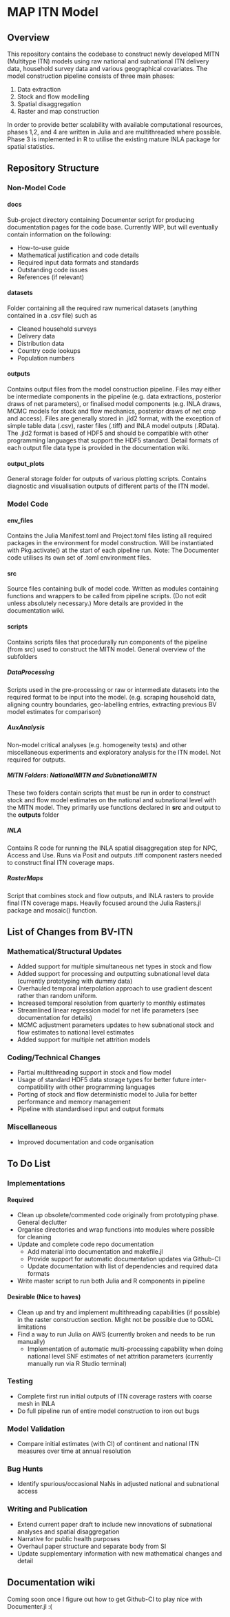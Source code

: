 # MAP ITN Model

## Overview
This repository contains the codebase to construct newly developed MITN (Multitype ITN) models using raw national and subnational ITN delivery data, household survey data and various geographical covariates. The model construction pipeline consists of three main phases:
1. Data extraction
2. Stock and flow modelling
3. Spatial disaggregation
4. Raster and map construction

In order to provide better scalability with available computational resources, phases 1,2, and 4 are written in Julia and are multithreaded where possible. Phase 3 is implemented in R to utilise the existing mature INLA package for spatial statistics.

## Repository Structure

### Non-Model Code
#### docs
Sub-project directory containing Documenter script for producing documentation pages for the code base. Currently WIP, but will eventually contain information on the following:
- How-to-use guide
- Mathematical justification and code details
- Required input data formats and standards
- Outstanding code issues
- References (if relevant)
#### datasets
Folder containing all the required raw numerical datasets (anything contained in a .csv file) such as 
- Cleaned household surveys
- Delivery data
- Distribution data
- Country code lookups
- Population numbers
#### outputs
Contains output files from the model construction pipeline. Files may either be intermediate components in the pipeline (e.g. data extractions, posterior draws of net parameters), or finalised model components (e.g. INLA draws, MCMC models for stock and flow mechanics, posterior draws of net crop and access). Files are generally stored in .jld2 format, with the exception of simple table data (.csv), raster files (.tiff) and INLA model outputs (.RData). The .jld2 format is based of HDF5 and should be compatible with other programming languages that support the HDF5 standard. Detail formats of each output file data type is provided in the documentation wiki.
#### output_plots
General storage folder for outputs of various plotting scripts. Contains diagnostic and visualisation outputs of different parts of the ITN model.

### Model Code
#### env_files
Contains the Julia Manifest.toml and Project.toml files listing all required packages in the environment for model construction. Will be instantiated with Pkg.activate() at the start of each pipeline run. Note: The Documenter code utilises its own set of .toml environment files.
#### src
Source files containing bulk of model code. Written as modules containing functions and wrappers to be called from pipeline scripts. (Do not edit unless absolutely necessary.) More details are provided in the documentation wiki.
#### scripts
Contains scripts files that procedurally run components of the pipeline (from src) used to construct the MITN model. General overview of the subfolders
##### DataProcessing
Scripts used in the pre-processing or raw or intermediate datasets into the required format to be input into the model. (e.g. scraping household data, aligning country boundaries, geo-labelling entries, extracting previous BV model estimates for comparison)
##### AuxAnalysis
Non-model critical analyses (e.g. homogeneity tests) and other miscellaneous experiments and exploratory analysis for the ITN model. Not required for outputs. 
##### MITN Folders: NationalMITN and SubnationalMITN
These two folders contain scripts that must be run in order to construct stock and flow model estimates on the national and subnational level with the MITN model. They primarily use functions declared in **src** and output to the **outputs** folder
##### INLA
Contains R code for running the INLA spatial disaggregation step for NPC, Access and Use. Runs via Posit and outputs .tiff component rasters needed to construct final ITN coverage maps. 
##### RasterMaps
Script that combines stock and flow outputs, and INLA rasters to provide final ITN coverage maps. Heavily focused around the Julia Rasters.jl package and mosaic() function. 


## List of Changes from BV-ITN
### Mathematical/Structural Updates
- Added support for multiple simultaneous net types in stock and flow
- Added support for processing and outputting subnational level data (currently prototyping with dummy data)
- Overhauled temporal interpolation approach to use gradient descent rather than random uniform.
- Increased temporal resolution from quarterly to monthly estimates
- Streamlined linear regression model for net life parameters (see documentation for details)
- MCMC adjustment parameters updates to hew subnational stock and flow estimates to national level estimates
- Added support for multiple net attrition models
### Coding/Technical Changes
- Partial multithreading support in stock and flow model
- Usage of standard HDF5 data storage types for better future inter-compatibility with other programming languages
- Porting of stock and flow deterministic model to Julia for better performance and memory management
- Pipeline with standardised input and output formats
### Miscellaneous
- Improved documentation and code organisation

## To Do List
### Implementations
#### Required
- Clean up obsolete/commented code originally from prototyping phase. General declutter
- Organise directories and wrap functions into modules where possible for cleaning
- Update and complete code repo documentation
	- Add material into documentation and makefile.jl
	- Provide support for automatic documentation updates via Github-CI
	- Update documentation with list of dependencies and required data formats
- Write master script to run both Julia and R components in pipeline

#### Desirable (Nice to haves)
- Clean up and try and implement multithreading capabilities (if possible) in the raster construction section. Might not be possible due to GDAL limitations
- Find a way to run Julia on AWS (currently broken and needs to be run manually)
	- Implementation of automatic multi-processing capability when doing national level SNF estimates of net attrition parameters (currently manually run via R Studio terminal)

### Testing
- Complete first run initial outputs of ITN coverage rasters with coarse mesh in INLA
- Do full pipeline run of entire model construction to iron out bugs

### Model Validation
- Compare initial estimates (with CI) of continent and national ITN measures over time at annual resolution

### Bug Hunts
- Identify spurious/occasional NaNs in adjusted national and subnational access

### Writing and Publication
- Extend current paper draft to include new innovations of subnational analyses and spatial disaggregation
- Narrative for public health purposes
- Overhaul paper structure and separate body from SI
- Update supplementary information with new mathematical changes and detail

## Documentation wiki
Coming soon once I figure out how to get Github-CI to play nice with Documenter.jl :(
